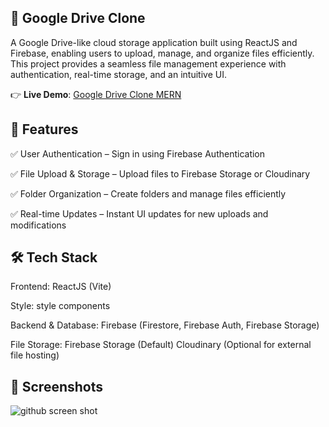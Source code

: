 

## 📂 Google Drive Clone

A Google Drive-like cloud storage application built using ReactJS and Firebase, enabling users to upload, manage, and organize files efficiently. This project provides a seamless file management experience with authentication, real-time storage, and an intuitive UI.


👉 **Live Demo**: [Google Drive Clone MERN](https://google-drive-clone-manaswini-sasmals-projects.vercel.app/)


## 🚀 Features

✅ User Authentication – Sign in using Firebase Authentication

✅ File Upload & Storage – Upload files to Firebase Storage or Cloudinary

✅ Folder Organization – Create folders and manage files efficiently

✅ Real-time Updates – Instant UI updates for new uploads and modifications


## 🛠️ Tech Stack

Frontend:
ReactJS (Vite)

Style: style components

Backend & Database:
Firebase (Firestore, Firebase Auth, Firebase Storage)

File Storage:
Firebase Storage (Default)
Cloudinary (Optional for external file hosting)


## 📸 Screenshots

![github screen shot](https://github.com/user-attachments/assets/87733455-e236-4b5f-bf9d-4034a7e7a78e)


